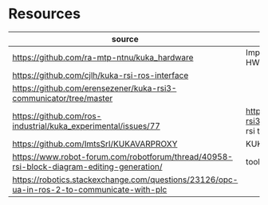 # Resources

|source|Description|
|------|-----------|
|https://github.com/ra-mtp-ntnu/kuka_hardware|Important repo for the KUKA HW_Interface|
|https://github.com/cjlh/kuka-rsi-ros-interface ||
|https://github.com/erensezener/kuka-rsi3-communicator/tree/master||
|https://github.com/ros-industrial/kuka_experimental/issues/77|https://github.com/erensezener/kuka-rsi3-communicator/tree/mastereki vs rsi thread|
| https://github.com/ImtsSrl/KUKAVARPROXY | KUKAVARPROXY |
| https://www.robot-forum.com/robotforum/thread/40958-rsi-block-diagram-editing-generation/ | tools for rsi on the robot|
|https://robotics.stackexchange.com/questions/23126/opc-ua-in-ros-2-to-communicate-with-plc ||
